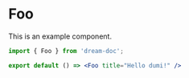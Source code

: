 # Foo

This is an example component.

```jsx
import { Foo } from 'dream-doc';

export default () => <Foo title="Hello dumi!" />
```
